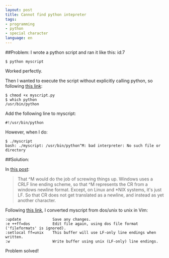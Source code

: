 ```yaml
---
layout: post
title: Cannot find python intepreter
tags:
- programming
- python
- special character
language: en
---
```

##Problem: I wrote a python script and ran it like this: id:7

    $ python myscript

Worked perfectly.

Then I wanted to execute the script without explicitly calling python, so following [this link](http://effbot.org/pyfaq/how-do-i-make-a-python-script-executable-on-unix.htm):


    $ chmod +x myscript.py
    $ which python
    /usr/bin/python

Add the following line to myscript:

    #!/usr/bin/python

However, when I do:

    $ ./myscript
    bash: ./myscript: /usr/bin/python^M: bad interpreter: No such file or directory

##Solution:

In [this post](http://forums.devshed.com/python-programming-11/bad-interpreter-no-such-file-or-directory-379366.html):

> That ^M would do the job of screwing things up. Windows uses a CRLF line ending scheme, so that ^M represents the CR from a windows newline format. Except, on Linux and *NIX systems, it's just LF. So that CR does not get translated as a newline, and instead as yet another character.

Following [this link](http://vim.wikia.com/wiki/File_format), I converted myscript from dos/unix to unix in Vim:

    :update              Save any changes.
    :e ++ff=dos          Edit file again, using dos file format ('fileformats' is ignored).
    :setlocal ff=unix    This buffer will use LF-only line endings when written.
    :w                   Write buffer using unix (LF-only) line endings.

Problem solved!
